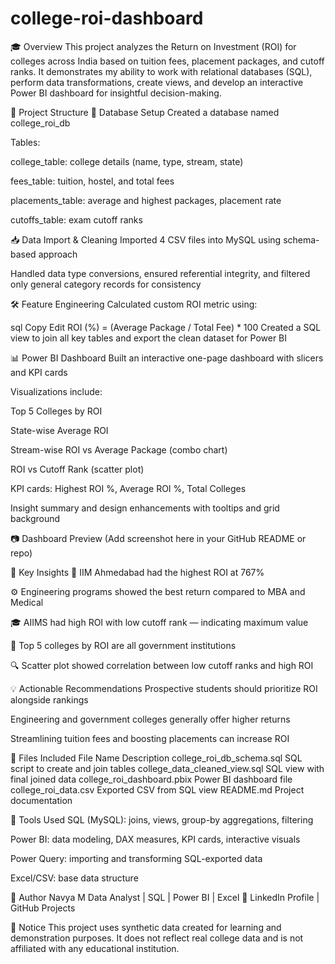 # college-roi-dashboard

🎓 Overview
This project analyzes the Return on Investment (ROI) for colleges across India based on tuition fees, placement packages, and cutoff ranks. It demonstrates my ability to work with relational databases (SQL), perform data transformations, create views, and develop an interactive Power BI dashboard for insightful decision-making.

📁 Project Structure
🔧 Database Setup
Created a database named college_roi_db

Tables:

college_table: college details (name, type, stream, state)

fees_table: tuition, hostel, and total fees

placements_table: average and highest packages, placement rate

cutoffs_table: exam cutoff ranks

📥 Data Import & Cleaning
Imported 4 CSV files into MySQL using schema-based approach

Handled data type conversions, ensured referential integrity, and filtered only general category records for consistency

🛠 Feature Engineering
Calculated custom ROI metric using:

sql
Copy
Edit
ROI (%) = (Average Package / Total Fee) * 100
Created a SQL view to join all key tables and export the clean dataset for Power BI

📊 Power BI Dashboard
Built an interactive one-page dashboard with slicers and KPI cards

Visualizations include:

Top 5 Colleges by ROI

State-wise Average ROI

Stream-wise ROI vs Average Package (combo chart)

ROI vs Cutoff Rank (scatter plot)

KPI cards: Highest ROI %, Average ROI %, Total Colleges

Insight summary and design enhancements with tooltips and grid background

📷 Dashboard Preview
(Add screenshot here in your GitHub README or repo)

🔑 Key Insights
🎯 IIM Ahmedabad had the highest ROI at 767%

⚙️ Engineering programs showed the best return compared to MBA and Medical

🎓 AIIMS had high ROI with low cutoff rank — indicating maximum value

📍 Top 5 colleges by ROI are all government institutions

🔍 Scatter plot showed correlation between low cutoff ranks and high ROI

💡 Actionable Recommendations
Prospective students should prioritize ROI alongside rankings

Engineering and government colleges generally offer higher returns

Streamlining tuition fees and boosting placements can increase ROI

📁 Files Included
File Name	Description
college_roi_db_schema.sql	SQL script to create and join tables
college_data_cleaned_view.sql	SQL view with final joined data
college_roi_dashboard.pbix	Power BI dashboard file
college_roi_data.csv	Exported CSV from SQL view
README.md	Project documentation

🧰 Tools Used
SQL (MySQL): joins, views, group-by aggregations, filtering

Power BI: data modeling, DAX measures, KPI cards, interactive visuals

Power Query: importing and transforming SQL-exported data

Excel/CSV: base data structure

💼 Author
Navya M
Data Analyst | SQL | Power BI | Excel
🔗 LinkedIn Profile | GitHub Projects

📢 Notice
This project uses synthetic data created for learning and demonstration purposes. It does not reflect real college data and is not affiliated with any educational institution.



